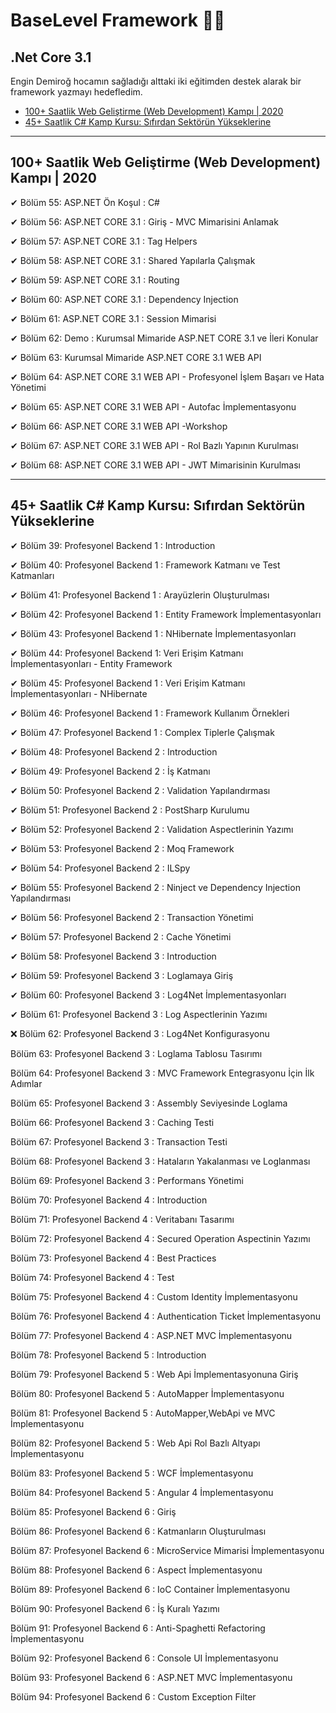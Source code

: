 # **BaseLevel Framework** 📜📝

## .Net Core 3.1

Engin Demiroğ hocamın sağladığı alttaki iki eğitimden destek alarak bir framework yazmayı hedefledim.

* [100+ Saatlik Web Geliştirme (Web Development) Kampı | 2020](https://keepachangelog.com/en/1.0.0/)
* [45+ Saatlik C# Kamp Kursu: Sıfırdan Sektörün Yükseklerine](https://keepachangelog.com/en/1.0.0/)

---
## 100+ Saatlik Web Geliştirme (Web Development) Kampı | 2020

✔ Bölüm 55: ASP.NET Ön Koşul : C#

✔ Bölüm 56: ASP.NET CORE 3.1 : Giriş - MVC Mimarisini
Anlamak

✔ Bölüm 57: ASP.NET CORE 3.1 : Tag Helpers

✔ Bölüm 58: ASP.NET CORE 3.1 : Shared Yapılarla Çalışmak

✔ Bölüm 59: ASP.NET CORE 3.1 : Routing

✔ Bölüm 60: ASP.NET CORE 3.1 : Dependency Injection

✔ Bölüm 61: ASP.NET CORE 3.1 : Session Mimarisi

✔ Bölüm 62: Demo : Kurumsal Mimaride ASP.NET CORE 3.1
ve İleri Konular

✔ Bölüm 63: Kurumsal Mimaride ASP.NET CORE 3.1 WEB
API

✔ Bölüm 64: ASP.NET CORE 3.1 WEB API - Profesyonel
İşlem Başarı ve Hata Yönetimi

✔ Bölüm 65: ASP.NET CORE 3.1 WEB API - Autofac
İmplementasyonu

✔ Bölüm 66: ASP.NET CORE 3.1 WEB API -Workshop

✔ Bölüm 67: ASP.NET CORE 3.1 WEB API - Rol Bazlı
Yapının Kurulması

✔ Bölüm 68: ASP.NET CORE 3.1 WEB API - JWT
Mimarisinin Kurulması

---

## 45+ Saatlik C# Kamp Kursu: Sıfırdan Sektörün Yükseklerine

✔ Bölüm 39: Profesyonel Backend 1 : Introduction
 
✔ Bölüm 40: Profesyonel Backend 1 : Framework Katmanı
ve Test Katmanları

✔ Bölüm 41: Profesyonel Backend 1 : Arayüzlerin
Oluşturulması

✔ Bölüm 42: Profesyonel Backend 1 : Entity Framework
İmplementasyonları

✔ Bölüm 43: Profesyonel Backend 1 : NHibernate
İmplementasyonları

✔ Bölüm 44: Profesyonel Backend 1: Veri Erişim Katmanı
İmplementasyonları - Entity Framework

✔ Bölüm 45: Profesyonel Backend 1 : Veri Erişim Katmanı
İmplementasyonları - NHibernate

✔ Bölüm 46: Profesyonel Backend 1 : Framework Kullanım
Örnekleri

✔ Bölüm 47: Profesyonel Backend 1 : Complex Tiplerle
Çalışmak

✔ Bölüm 48: Profesyonel Backend 2 : Introduction

✔ Bölüm 49: Profesyonel Backend 2 : İş Katmanı

✔ Bölüm 50: Profesyonel Backend 2 : Validation
Yapılandırması

✔ Bölüm 51: Profesyonel Backend 2 : PostSharp Kurulumu

✔ Bölüm 52: Profesyonel Backend 2 : Validation
Aspectlerinin Yazımı

✔ Bölüm 53: Profesyonel Backend 2 : Moq Framework

✔ Bölüm 54: Profesyonel Backend 2 : ILSpy

✔ Bölüm 55: Profesyonel Backend 2 : Ninject ve
Dependency Injection Yapılandırması

✔ Bölüm 56: Profesyonel Backend 2 : Transaction Yönetimi

✔ Bölüm 57: Profesyonel Backend 2 : Cache Yönetimi

✔ Bölüm 58: Profesyonel Backend 3 : Introduction

✔ Bölüm 59: Profesyonel Backend 3 : Loglamaya Giriş

✔ Bölüm 60: Profesyonel Backend 3 : Log4Net
İmplementasyonları

✔ Bölüm 61: Profesyonel Backend 3 : Log Aspectlerinin
Yazımı

❌ Bölüm 62: Profesyonel Backend 3 : Log4Net
Konfigurasyonu

Bölüm 63: Profesyonel Backend 3 : Loglama Tablosu
Tasırımı

Bölüm 64: Profesyonel Backend 3 : MVC Framework
Entegrasyonu İçin İlk Adımlar

Bölüm 65: Profesyonel Backend 3 : Assembly Seviyesinde
Loglama

Bölüm 66: Profesyonel Backend 3 : Caching Testi

Bölüm 67: Profesyonel Backend 3 : Transaction Testi

Bölüm 68: Profesyonel Backend 3 : Hataların
Yakalanması ve Loglanması

Bölüm 69: Profesyonel Backend 3 : Performans Yönetimi

Bölüm 70: Profesyonel Backend 4 : Introduction

Bölüm 71: Profesyonel Backend 4 : Veritabanı Tasarımı

Bölüm 72: Profesyonel Backend 4 : Secured Operation
Aspectinin Yazımı

Bölüm 73: Profesyonel Backend 4 : Best Practices

Bölüm 74: Profesyonel Backend 4 : Test

Bölüm 75: Profesyonel Backend 4 : Custom Identity
İmplementasyonu

Bölüm 76: Profesyonel Backend 4 : Authentication Ticket
İmplementasyonu

Bölüm 77: Profesyonel Backend 4 : ASP.NET MVC
İmplementasyonu

Bölüm 78: Profesyonel Backend 5 : Introduction

Bölüm 79: Profesyonel Backend 5 : Web Api
İmplementasyonuna Giriş

Bölüm 80: Profesyonel Backend 5 : AutoMapper
İmplementasyonu

Bölüm 81: Profesyonel Backend 5 : AutoMapper,WebApi
ve MVC İmplementasyonu

Bölüm 82: Profesyonel Backend 5 : Web Api Rol Bazlı
Altyapı İmplementasyonu

Bölüm 83: Profesyonel Backend 5 : WCF
İmplementasyonu

Bölüm 84: Profesyonel Backend 5 : Angular 4
İmplementasyonu

Bölüm 85: Profesyonel Backend 6 : Giriş

Bölüm 86: Profesyonel Backend 6 : Katmanların
Oluşturulması

Bölüm 87: Profesyonel Backend 6 : MicroService
Mimarisi İmplementasyonu

Bölüm 88: Profesyonel Backend 6 : Aspect
İmplementasyonu

Bölüm 89: Profesyonel Backend 6 : IoC Container
İmplementasyonu

Bölüm 90: Profesyonel Backend 6 : İş Kuralı Yazımı

Bölüm 91: Profesyonel Backend 6 : Anti-Spaghetti
Refactoring İmplementasyonu

Bölüm 92: Profesyonel Backend 6 : Console UI
İmplementasyonu

Bölüm 93: Profesyonel Backend 6 : ASP.NET MVC
İmplementasyonu

Bölüm 94: Profesyonel Backend 6 : Custom Exception
Filter

